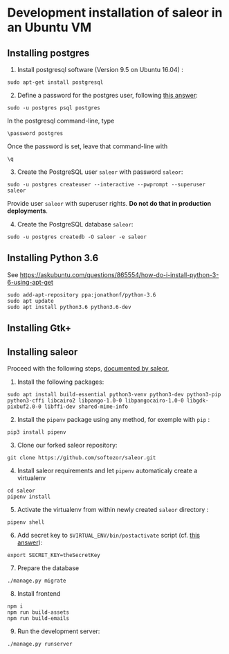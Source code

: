 # Development installation of saleor in an Ubuntu VM

## Installing postgres

1. Install postgresql software (Version 9.5 on Ubuntu 16.04) : 

```
sudo apt-get install postgresql
```

2. Define a password for the postgres user, following [this answer](https://serverfault.com/questions/110154/whats-the-default-superuser-username-password-for-postgres-after-a-new-install):

```
sudo -u postgres psql postgres
```

In the postgresql command-line, type

```
\password postgres
```

Once the password is set, leave that command-line with

```
\q
```

3. Create the PostgreSQL user `saleor` with password `saleor`:

```
sudo -u postgres createuser --interactive --pwprompt --superuser saleor
```

Provide user `saleor` with superuser rights. **Do not do that in production deployments**.

4. Create the PostgreSQL database `saleor`:

```
sudo -u postgres createdb -O saleor -e saleor
```

## Installing Python 3.6

See https://askubuntu.com/questions/865554/how-do-i-install-python-3-6-using-apt-get

```{bash}
sudo add-apt-repository ppa:jonathonf/python-3.6
sudo apt update
sudo apt install python3.6 python3.6-dev
```

## Installing Gtk+

## Installing saleor 

Proceed with the following steps, [documented by saleor](https://saleor.readthedocs.io/en/latest/gettingstarted/installation-linux.html),

1. Install the following packages:

```
sudo apt install build-essential python3-venv python3-dev python3-pip python3-cffi libcairo2 libpango-1.0-0 libpangocairo-1.0-0 libgdk-pixbuf2.0-0 libffi-dev shared-mime-info
```

2. Install the `pipenv` package using any method, for exemple with `pip` :

```{bash}
pip3 install pipenv
```

3. Clone our forked saleor repository:

```
git clone https://github.com/softozor/saleor.git
```

4. Install saleor requirements and let `pipenv` automaticaly create a virtualenv
```
cd saleor
pipenv install
```

5. Activate the virtualenv from within newly created `saleor` directory :
```{bash}
pipenv shell
```

6. Add secret key to `$VIRTUAL_ENV/bin/postactivate` script (cf. [this answer](https://stackoverflow.com/questions/9554087/setting-an-environment-variable-in-virtualenv)):

```
export SECRET_KEY=theSecretKey
```

7. Prepare the database

```
./manage.py migrate
```

8. Install frontend

```
npm i
npm run build-assets
npm run build-emails
```

9. Run the development server:

```
./manage.py runserver
```
